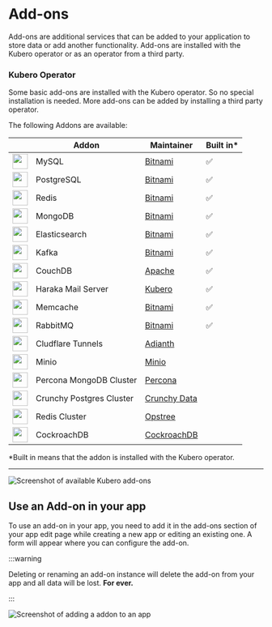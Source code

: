 # Add-ons

Add-ons are additional services that can be added to your application to store data or add another functionality. Add-ons are installed with the Kubero operator or as an operator from a third party.

### Kubero Operator

Some basic add-ons are installed with the Kubero operator. So no special installation is needed. More add-ons can be added by installing a third party operator.

The following Addons are available:

|   | Addon | Maintainer | Built in* |
|---|-------|------------|-----------|
| <img src="https://raw.githubusercontent.com/kubero-dev/kubero/main/client/public/img/addons/MySQL.png" width="30px" /> | MySQL | [Bitnami](https://charts.bitnami.com/bitnami) | ✅ |
| <img src="https://raw.githubusercontent.com/kubero-dev/kubero/main/client/public/img/addons/postgresql.png" width="30px" /> | PostgreSQL | [Bitnami](https://charts.bitnami.com/bitnami) | ✅ |
| <img src="https://raw.githubusercontent.com/kubero-dev/kubero/main/client/public/img/addons/Redis.png" width="30px" /> | Redis | [Bitnami](https://charts.bitnami.com/bitnami) | ✅ |
| <img src="https://raw.githubusercontent.com/kubero-dev/kubero/main/client/public/img/addons/MongoDB.png" width="30px" /> | MongoDB | [Bitnami](https://charts.bitnami.com/bitnami) | ✅ |
| <img src="https://raw.githubusercontent.com/kubero-dev/kubero/main/client/public/img/addons/Elasticsearch.png" width="30px" /> | Elasticsearch | [Bitnami](https://charts.bitnami.com/bitnami)  | ✅ |
| <img src="https://raw.githubusercontent.com/kubero-dev/kubero/main/client/public/img/addons/Kafka.png" width="30px" /> | Kafka | [Bitnami](https://charts.bitnami.com/bitnami)  | ✅ |
| <img src="https://raw.githubusercontent.com/kubero-dev/kubero/main/client/public/img/addons/CouchDB.png" width="30px" /> | CouchDB | [Apache](https://apache.github.io/couchdb-helm) | ✅ |
| <img src="https://raw.githubusercontent.com/kubero-dev/kubero/main/client/public/img/addons/Haraka.png" width="30px" /> | Haraka Mail Server | [Kubero](https://github.com/kubero-dev/haraka-docker) | ✅ |
| <img src="https://raw.githubusercontent.com/kubero-dev/kubero/main/client/public/img/addons/Memcached.png" width="30px" /> | Memcache | [Bitnami](https://charts.bitnami.com/bitnami)  | ✅ |
| <img src="https://raw.githubusercontent.com/kubero-dev/kubero/main/client/public/img/addons/RabbitMQ.png" width="30px" /> | RabbitMQ | [Bitnami](https://charts.bitnami.com/bitnami)  | ✅ |
| <img src="https://raw.githubusercontent.com/kubero-dev/kubero/main/client/public/img/addons/cloudflare.svg" width="30px" /> | Cludflare Tunnels | [Adianth](https://github.com/adyanth/cloudflare-operator) |  |
| <img src="https://raw.githubusercontent.com/kubero-dev/kubero/main/client/public/img/addons/Minio.png" width="30px" /> | Minio | [Minio](https://artifacthub.io/packages/olm/community-operators/minio-operator) |  |
| <img src="https://raw.githubusercontent.com/kubero-dev/kubero/main/client/public/img/addons/MongoDB.png" width="30px" /> | Percona MongoDB Cluster | [Percona](https://artifacthub.io/packages/olm/community-operators/mongodb-operator) |  |
| <img src="https://raw.githubusercontent.com/kubero-dev/kubero/main/client/public/img/addons/postgresql.png" width="30px" /> | Crunchy Postgres Cluster | [Crunchy Data](https://artifacthub.io/packages/olm/community-operators/postgresql) |  |
| <img src="https://raw.githubusercontent.com/kubero-dev/kubero/main/client/public/img/addons/Redis.png" width="30px" /> | Redis Cluster | [Opstree](https://artifacthub.io/packages/olm/community-operators/redis-operator) |  |
| <img src="https://raw.githubusercontent.com/kubero-dev/kubero/main/client/public/img/addons/CockroachDB.svg" width="30px" /> | CockroachDB| [CockroachDB](https://artifacthub.io/packages/olm/community-operators/cockroachdb) |  |

*Built in means that the addon is installed with the Kubero operator.

<hr />

<img src="/assets/screenshots/addons.png" alt="Screenshot of available Kubero add-ons"/>


## Use an Add-on in your app

To use an add-on in your app, you need to add it in the add-ons section of your app edit page while creating a new app or editing an existing one. A form will appear where you can configure the add-on.

:::warning

Deleting or renaming an add-on instance will delete the add-on from your app and all data will be lost. **For ever.**

:::

<img src="/assets/screenshots/addon_create.png" alt="Screenshot of adding a addon to an app"/>
